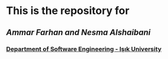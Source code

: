 # **This is the repository for**
## ***Ammar Farhan and Nesma Alshaibani***
### [Department of Software Engineering - Işık University](https://www.isikun.edu.tr/akademik/muhendislik-fakultesi/bolumler-ve-programlar/bilgisayar-muhendisligi/programlar/lisans-programi/yazilim-muhendisligi)
